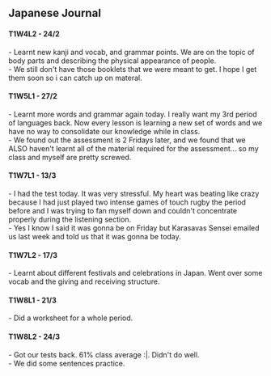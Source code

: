 <body>
  <h2>Japanese Journal</h2>
  <h4>T1W4L2 - 24/2</h4>
  <p>- Learnt new kanji and vocab, and grammar points. We are on the topic of body parts and describing the physical appearance of people.<br>- We still don't have those booklets that we were meant to get. I hope I get them soon so i can catch up on materal.</p>
  <h4>T1W5L1 - 27/2</h4>
  <p>- Learnt more words and grammar again today. I really want my 3rd period of languages back. Now every lesson is learning a new set of words and we have no way to consolidate our knowledge while in class.<br>- We found out the assessment is 2 Fridays later, and we found that we ALSO haven't learnt all of the material required for the assessment... so my class and myself are pretty screwed.</p>
  <h4>T1W7L1 - 13/3</h4>
  <p>- I had the test today. It was very stressful. My heart was beating like crazy because I had just played two intense games of touch rugby the period before and I was trying to fan myself down and couldn't concentrate properly during the listening section.<br>- Yes I know I said it was gonna be on Friday but Karasavas Sensei emailed us last week and told us that it was gonna be today.</p>
  <h4>T1W7L2 - 17/3</h4>
  <p>- Learnt about different festivals and celebrations in Japan. Went over some vocab and the giving and receiving structure.</p>
  <h4>T1W8L1 - 21/3</h4>
  <p>- Did a worksheet for a whole period.</p>
  <h4>T1W8L2 - 24/3</h4>
  <p>- Got our tests back. 61% class average :|. Didn't do well.<br>- We did some sentences practice.</p>
</body>